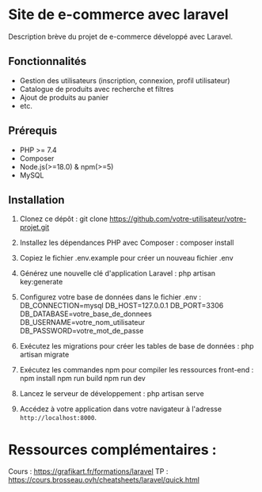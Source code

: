 # Site de e-commerce avec laravel

Description brève du projet de e-commerce développé avec Laravel.

## Fonctionnalités

- Gestion des utilisateurs (inscription, connexion, profil utilisateur)
- Catalogue de produits avec recherche et filtres
- Ajout de produits au panier
- etc.

## Prérequis

- PHP >= 7.4
- Composer
- Node.js(>=18.0) & npm(>=5) 
- MySQL 

## Installation

1. Clonez ce dépôt :
   git clone https://github.com/votre-utilisateur/votre-projet.git

2. Installez les dépendances PHP avec Composer :
  composer install

3. Copiez le fichier .env.example pour créer un nouveau fichier .env

4. Générez une nouvelle clé d'application Laravel :
   php artisan key:generate

5. Configurez votre base de données dans le fichier .env :
  DB_CONNECTION=mysql
  DB_HOST=127.0.0.1
  DB_PORT=3306
  DB_DATABASE=votre_base_de_donnees
  DB_USERNAME=votre_nom_utilisateur
  DB_PASSWORD=votre_mot_de_passe

6. Exécutez les migrations pour créer les tables de base de données :
php artisan migrate

7. Exécutez les commandes npm pour compiler les ressources front-end :
npm install
npm run build
npm run dev

9. Lancez le serveur de développement :
php artisan serve

10. Accédez à votre application dans votre navigateur à l'adresse `http://localhost:8000`.

# Ressources complémentaires : 
  Cours : https://grafikart.fr/formations/laravel
  TP : https://cours.brosseau.ovh/cheatsheets/laravel/quick.html
